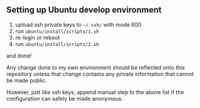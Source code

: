 ## Setting up Ubuntu develop environment

1. upload ssh private keys to `~/.ssh/` with mode 600
1. run `ubuntu/install/scripts/1.sh`
1. re-login or reboot
1. run `ubuntu/install/scripts/2.sh`

and done!

Any change done to my own environment should be reflected onto this repository 
unless that change contains any private information that cannot be made public.

However, just like ssh keys, append manual step to the above list
if the configuration can safely be made anonymous.

